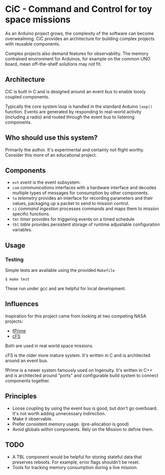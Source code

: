 # CiC - Command and Control for toy space missions

As an Arduino project grows, the complexity of the software can become
overwealming. CiC provides an architecture for building complex projects with
reusable components.

Complex projects also demand features for observability. The memory
contrained environment for Arduinos, for example on the common UNO board,
mean off-the-shelf solutions may not fit.

## Architecture

CiC is built in C and is designed around an event bus to enable loosly
coupled components.

Typically the core system loop is handled in the standard Arduino `loop()`
function. Events are generated by responding to real-world activity
(including a radio) and routed through the event bus to listening components.

## Who should use this system?

Primarily the author. It's experimental and certainly not flight worthy.
Consider this more of an educational project.

## Components

  * `evt` *event* is the event subsystem.
  * `com` *communications* interfaces with a hardware interface and decodes multiple types of messages for consumption by other components.
  * `to` *telemetry* provides an interface for recording parameters and their values, packaging up a packet to send to mission control.
  * `ci` *command ingestion* processes commands and maps them to mission specific functions.
  * `tmr` *timer* provides for triggering events on a timed schedule
  * `tbl` *table* provides persistent storage of runtime adjustable configuration variables.

## Usage

### Testing

Simple tests are available using the provided `Makefile`

    $ make test

These run under gcc and are helpful for local development.

## Influences

Inspiration for this project came from looking at two competing NASA projects:

  * [fPrime](https://github.com/nasa/fprime)
  * [cFS](https://github.com/nasa/cFS)

Both are used in real world space missions. 

cFS is the older more mature system. It's written in C and is architected around an event bus.

fPrime is a newer system famously used on Ingenuity. It's written in C++ and
is architected around "ports" and configurable build system to connect
components together.

## Principles

  * Loose coupling by using the event bus is good, but don't go overboard. It's not worth adding unnecessary indirection.
  * Make it observable.
  * Prefer consistent memory usage. (pre-allocation is good)
  * Avoid globals within components. Rely on the Mission to define them.

## TODO

  * A TBL component would be helpful for storing stateful data that preserves reboots. For example, error flags shouldn't be reset.
  * Tools for tracking memory consumption during a live mission.
